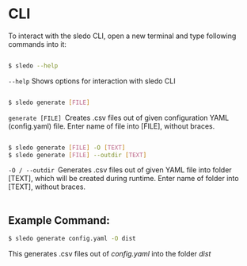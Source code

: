 # CLI

To interact with the sledo CLI, open a new terminal and type following commands into it:

```bash

$ sledo --help

```

<code>--help</code> Shows options for interaction with sledo CLI

```bash

$ sledo generate [FILE]

```

<code>generate [FILE] </code>Creates .csv files out of given configuration YAML (config.yaml) file. Enter name of file into [FILE], without braces.

```bash

$ sledo generate [FILE] -O [TEXT]
$ sledo generate [FILE] --outdir [TEXT]

```

<code>-O / --outdir </code>Generates .csv files out of given YAML file into folder [TEXT], which will be created during runtime. Enter name of folder into [TEXT], without braces.
<br>
<br>

## Example Command:
```bash
$ sledo generate config.yaml -O dist

````
This generates .csv files out of _config.yaml_ into the folder _dist_
